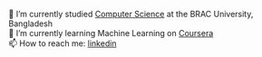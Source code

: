 
<!--
**JauadAhmed/JauadAhmed** is a ✨ _special_ ✨ repository because its `README.md` (this file) appears on your GitHub profile.

Here are some ideas to get you started: -->

 🔭 I’m currently studied [Computer Science](https://www.bracu.ac.bd/) at the BRAC University, Bangladesh<br/>
 🌱 I’m currently learning Machine Learning on [Coursera](https://www.coursera.org/)<br/>
 📫 How to reach me: [linkedin](https://www.linkedin.com/in/jauad-ahmed-sadik-a87857253/)<br/>

